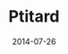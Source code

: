 ---
layout: post
title: "Ptitard"
date: 2014-07-26
categories: [Pêche]
image: http://www.pokepedia.fr/images/4/4b/Ptitard-RFVF.png
caught: Ptitard
location: Route Victoire
level: 35
version: X
---